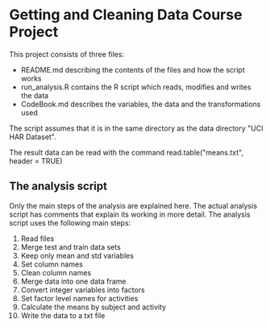 # Getting and Cleaning Data Course Project

This project consists of three files:
* README.md describing the contents of the files and how the script works
* run_analysis.R contains the R script which reads, modifies and writes the data
* CodeBook.md describes the variables, the data and the transformations used

The script assumes that it is in the same directory as 
the data directory "UCI HAR Dataset".

The result data can be read with the command
read.table("means.txt", header = TRUE)

## The analysis script

Only the main steps of the analysis are explained here.
The actual analysis script has comments that explain its working in more detail.
The analysis script uses the following main steps:

1. Read files
2. Merge test and train data sets
3. Keep only mean and std variables
4. Set column names
5. Clean column names
6. Merge data into one data frame
7. Convert integer variables into factors
8. Set factor level names for activities
9. Calculate the means by subject and activity
10. Write the data to a txt file
